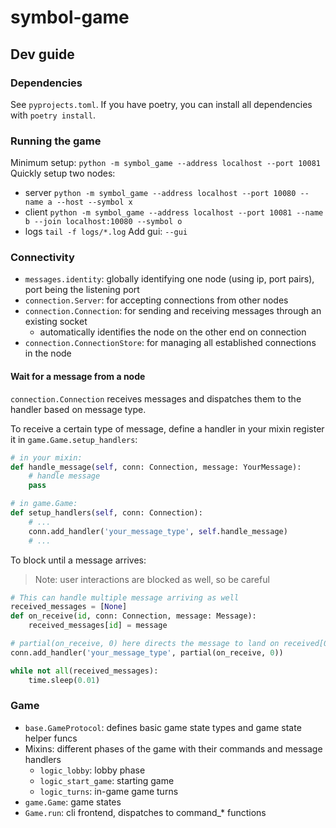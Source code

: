 # symbol-game

## Dev guide

### Dependencies

See `pyprojects.toml`. If you have poetry, you can install all dependencies with `poetry install`.

### Running the game

Minimum setup: `python -m symbol_game --address localhost --port 10081`
Quickly setup two nodes:
- server `python -m symbol_game --address localhost --port 10080 --name a --host --symbol x`
- client `python -m symbol_game --address localhost --port 10081 --name b --join localhost:10080 --symbol o`
- logs `tail -f logs/*.log`
Add gui: `--gui`

### Connectivity

- `messages.identity`: globally identifying one node (using ip, port pairs), port being the listening port
- `connection.Server`: for accepting connections from other nodes
- `connection.Connection`: for sending and receiving messages through an existing socket
    - automatically identifies the node on the other end on connection
- `connection.ConnectionStore`: for managing all established connections in the node

#### Wait for a message from a node

`connection.Connection` receives messages and dispatches them to the handler based on message type.

To receive a certain type of message, define a handler in your mixin register it in `game.Game.setup_handlers`:

```python
# in your mixin:
def handle_message(self, conn: Connection, message: YourMessage):
    # handle message
    pass

# in game.Game:
def setup_handlers(self, conn: Connection):
    # ...
    conn.add_handler('your_message_type', self.handle_message)
    # ...
```

To block until a message arrives:

> Note: user interactions are blocked as well, so be careful

```python
# This can handle multiple message arriving as well
received_messages = [None]
def on_receive(id, conn: Connection, message: Message):
    received_messages[id] = message

# partial(on_receive, 0) here directs the message to land on received[0]
conn.add_handler('your_message_type', partial(on_receive, 0))

while not all(received_messages):
    time.sleep(0.01)
```

### Game

- `base.GameProtocol`: defines basic game state types and game state helper funcs
- Mixins: different phases of the game with their commands and message handlers
    - `logic_lobby`: lobby phase
    - `logic_start_game`: starting game
    - `logic_turns`: in-game game turns
- `game.Game`: game states
- `Game.run`: cli frontend, dispatches to command_* functions

